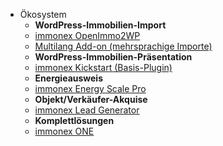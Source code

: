 * Ökosystem
  * **WordPress-Immobilien-Import**
  * [immonex OpenImmo2WP](https://docs.immonex.de/openimmo2wp/)
  * [Multilang Add-on (mehrsprachige Importe)](https://docs.immonex.de/openimmo2wp-multilang/)
  * **WordPress-Immobilien-Präsentation**
  * [immonex Kickstart (Basis-Plugin)](https://docs.immonex.de/kickstart/)
  * **Energieausweis**
  * [immonex Energy Scale Pro](https://docs.immonex.de/energy-scale-pro/)
  * **Objekt/Verkäufer-Akquise**
  * [immonex Lead Generator](https://docs.immonex.de/lead-generator/)
  * **Komplettlösungen**
  * [immonex ONE](https://docs.immonex.de/one-handbuch/)
